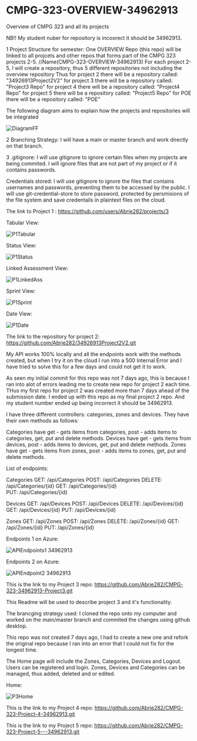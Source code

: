 # CMPG-323-OVERVIEW-34962913
Overview of CMPG 323 and all its projects

NB!! My student nuber for repository is incoorect it should be 34962913.

1 Project Structure for semester:
One OVERVIEW Repo (this repo) will be linked to all projcets and other repos that forms part of the CMPG 323 projects 2-5. //Name(CMPG-323-OVERVIEW-34962913)
For each project 2-5, I will create a repository, thus 5 different repositories not including the overview repository
Thus for project 2 there will be a repository called:  "34926913Project2V2"
     for project 3 there will be a repository called:  "Project3 Repo"
     for project 4 there will be a repository called:  "Project4 Repo"
     for project 5 there will be a repository called:  "Project5 Repo"
     for POE there will be a repository called: "POE"
     
The following diagram aims to explain how the projects and repositories will be integrated

![DiagramFF](https://user-images.githubusercontent.com/84916225/202378442-34a3ba22-3d97-449b-a248-3c4f25504e06.png)

2 Branching Strategy:
I will have a main or master branch and work directly on that branch.

3 .gitignore: 
I will use gitignore to ignore certain files when my projects are being commited. 
I will ignore files that are not part of my project or if it contains passwords.


 Credentials stored: 
 I will use gitignore to ignore the files that contains usernames and passwords, preventing them to be accessed by the public. I will use git-credential-store to store  password, protected by persmisions of the file system and save credentails in plaintext files on the cloud.


The link to Project 1 : https://github.com/users/Abrie282/projects/3

Tabular View:

![P1Tabular](https://user-images.githubusercontent.com/84916225/202381253-682b81d2-a34c-42c3-9207-f6b0475c96fb.jpg)


Status View:

![P1Status](https://user-images.githubusercontent.com/84916225/202381549-99c26d68-b26c-4645-8173-e698d09dce8a.jpg)

Linked Assessment View:

![P1LinkedAss](https://user-images.githubusercontent.com/84916225/202381909-917474eb-7d5d-49d1-bcd4-4ff4f7fda917.jpg)

Sprint View:

![P1Sprint](https://user-images.githubusercontent.com/84916225/202382344-6037217c-df36-4f89-82f3-35576cb148e7.jpg)

Date View:

![P1Date](https://user-images.githubusercontent.com/84916225/202382633-3067e574-fa10-483c-a659-77d23193c7d1.jpg)


The link to the repository for project 2: https://github.com/Abrie282/34926913Project2V2.git


My API works 100% locally and all the endpoints work with the methods created, but when I try it on the cloud I run into a 500 Internal Error and I have tried to solve this for a few days and could not get it to work.

As seen my initial commit for this repo was not 7 days ago, this is because I ran into alot of errors leading me to create new repo for project 2 each time. THus my first repo for project 2 was created more than 7 days ahead of the submission date.
I ended up with this repo as my final project 2 repo. And my student number ended up being incorrect it should be 34962913.


I have three different controllers: categories, zones and devices. They have their own methods as follows:

Categories have get - gets items from categories, post - adds items to categories, get, put and delete methods.
Devices have get - gets items from devices, post - adds items to devices, get, put and delete methods.
Zones have get - gets items from zones, post - adds items to zones, get, put and delete methods.

List of endpoints: 

Categories GET:    /api/Categories
          POST:    /api/Categories
          DELETE:  /api/Categories/{id}
          GET:     /api/Categories/{id}  
          PUT:     /api/Categories/{id}
          
 Devices  GET:     /api/Devices
          POST:    /api/Devices
          DELETE:  /api/Devices/{id}
          GET:     /api/Devices/{id} 
          PUT:     /api/Devices/{id}
         
  Zones   GET:     /api/Zones
          POST:    /api/Zones
          DELETE:  /api/Zones/{id}
          GET:     /api/Zones/{id}
          PUT:     /api/Zones/{id}
          
Endpoints 1 on Azure:

![APIEndpoints1 34962913](https://user-images.githubusercontent.com/84916225/202383462-51e0b7e7-ad07-4da3-8fa0-3a394d17bb08.png)

Endpoints 2 on Azure:

![APIEndpoint2 34962913](https://user-images.githubusercontent.com/84916225/202383574-58db3ab2-6f71-4b7e-8434-1aa6bad0eae2.png)







This is the link to my Project 3 repo: https://github.com/Abrie282/CMPG-323-34962913-Project3.git


This Readme will be used to describe project 3 and it's functionality.

The brancging strategy used: I cloned the repo onto my computer and worked on the main/master branch and commited the changes using github desktop.

This repo was not created 7 days ago, I had to create a new one and refork the original repo because I ran into an error that I could not fix for the longest time.

The Home page will include the Zones, Categories, Devices and Logout. Users can be registered and login.
Zones, Devices and Categories can be managed, thus added, deleted and or edited.

Home: 

![P3Home](https://user-images.githubusercontent.com/84916225/202387356-e32a6717-5ec8-4b95-8d7d-959f7611ad7a.jpg)

This is the link to my Project 4 repo: https://github.com/Abrie282/CMPG-323-Project-4-34962913.git

This is the link to my Project 5 repo: https://github.com/Abrie282/CMPG-323-Project-5---34962913.git



